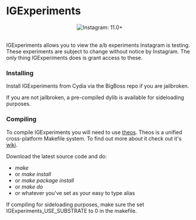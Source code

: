 # IGExperiments
<p align="center">
    <img src="https://img.shields.io/badge/Instagram-11.0-orange.svg?style=flat-square" alt="Instagram: 11.0+"/><br><br>
</p>

IGExperiments allows you to view the a/b experiments Instagram is testing. These experiments are subject to change without notice by Instagram. The only thing IGExperiments does is grant access to these.

### Installing

Install IGExperiments from Cydia via the BigBoss repo if you are jailbroken.

If you are not jailbroken, a pre-compiled dylib is available for sideloading purposes.

### Compiling

To compile IGExperiments you will need to use [theos][theos]. Theos is a unified cross-platform Makefile system. To find out more about it check out it's [wiki][theoswiki].

Download the latest source code and do:
- *make*
- or *make install*
- or *make package install*
- or *make do*
- or whatever you've set as your easy to type alias

If compiling for sideloading purposes, make sure the set IGExperiments_USE_SUBSTRATE to 0 in the makefile.

[theos]: <https://github.com/theos/theos>
[theoswiki]: <https://github.com/theos/theos/wiki>
